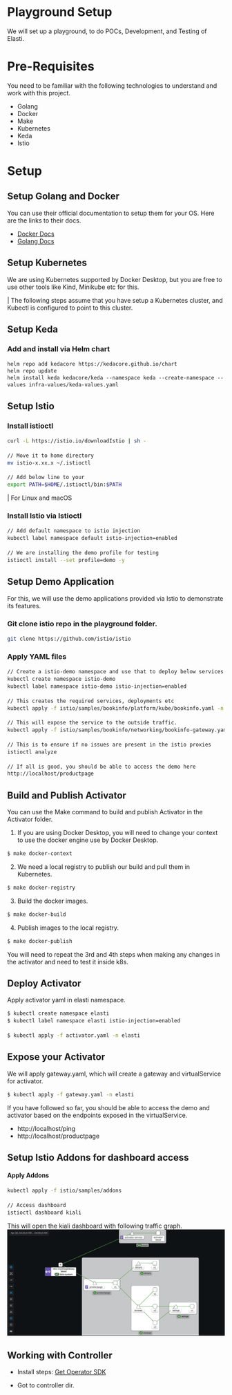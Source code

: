# Playground Setup

We will set up a playground, to do POCs, Development, and Testing of Elasti. 

# Pre-Requisites 

You need to be familiar with the following technologies to understand and work with this project. 

- Golang
- Docker 
- Make
- Kubernetes
- Keda
- Istio


# Setup

## Setup Golang and Docker

You can use their official documentation to setup them for your OS. Here are the links to their docs. 

- [Docker Docs](https://www.docker.com/)
- [Golang Docs](https://go.dev/)

## Setup Kubernetes 

We are using Kubernetes supported by Docker Desktop, but you are free to use other tools like Kind, Minikube etc for this. 

| The following steps assume that you have setup a Kubernetes cluster, and Kubectl is configured to point to this cluster.

## Setup Keda

 
### Add and install via Helm chart
```
helm repo add kedacore https://kedacore.github.io/chart
helm repo update
helm install keda kedacore/keda --namespace keda --create-namespace --values infra-values/keda-values.yaml
```

## Setup Istio

### Install istioctl
```bash
curl -L https://istio.io/downloadIstio | sh -

// Move it to home directory
mv istio-x.xx.x ~/.istioctl

// Add below line to your
export PATH=$HOME/.istioctl/bin:$PATH
```
| For Linux and macOS

### Install Istio via Istioctl
```bash
// Add default namespace to istio injection
kubectl label namespace default istio-injection=enabled

// We are installing the demo profile for testing
istioctl install --set profile=demo -y
```

## Setup Demo Application

For this, we will use the demo applications provided via Istio to demonstrate its features. 
### Git clone istio repo in the playground folder. 
```bash
git clone https://github.com/istio/istio 
```

### Apply YAML files
```bash
// Create a istio-demo namespace and use that to deploy below services
kubectl create namespace istio-demo
kubectl label namespace istio-demo istio-injection=enabled

// This creates the required services, deployments etc
kubectl apply -f istio/samples/bookinfo/platform/kube/bookinfo.yaml -n istio-demo

// This will expose the service to the outside traffic.
kubectl apply -f istio/samples/bookinfo/networking/bookinfo-gateway.yaml -n istio-demo

// This is to ensure if no issues are present in the istio proxies 
istioctl analyze

// If all is good, you should be able to access the demo here
http://localhost/productpage
```

## Build and Publish Activator

You can use the Make command to build and publish Activator in the Activator folder.

1. If you are using Docker Desktop, you will need to change your context to use the docker engine use by Docker Desktop.
```bash
$ make docker-context
```

2. We need a local registry to publish our build and pull them in Kubernetes. 
```bash
$ make docker-registry
```

3. Build the docker images.
```bash
$ make docker-build
```

4. Publish images to the local registry.
```bash
$ make docker-publish
```

You will need to repeat the 3rd and 4th steps when making any changes in the activator and need to test it inside k8s.

## Deploy Activator

Apply activator yaml in elasti namespace.
```bash
$ kubectl create namespace elasti
$ kubectl label namespace elasti istio-injection=enabled

$ kubectl apply -f activator.yaml -n elasti
```

## Expose your Activator 

We will apply gateway.yaml, which will create a gateway and virtualService for activator. 
```bash
$ kubectl apply -f gateway.yaml -n elasti

```

If you have followed so far, you should be able to access the demo and activator based on the endpoints exposed in the virtualService.
- http://localhost/ping
- http://localhost/productpage


## Setup Istio Addons for dashboard access

#### Apply Addons
```bash
kubectl apply -f istio/samples/addons

// Access dashboard
istioctl dashboard kiali
```

This will open the kiali dashboard with following traffic graph.
![kiali](../assets/kiali-first-map.png)

## Working with Controller

- Install steps: [Get Operator SDK](https://sdk.operatorframework.io/docs/installation/#install-from-github-release)

- Got to controller dir.
```bash

```

